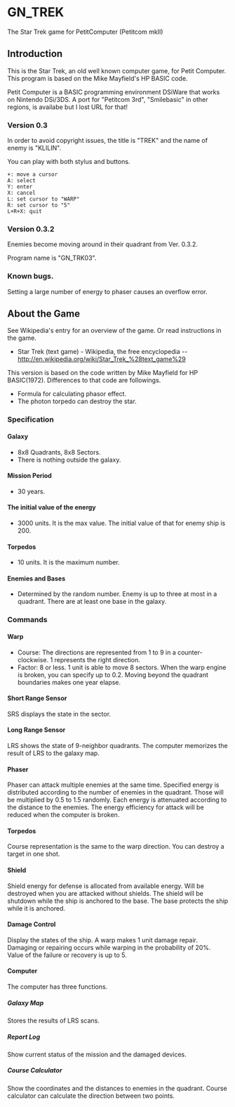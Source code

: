 # GN_TREK
The Star Trek game for PetitComputer (Petitcom mkII)

## Introduction

This is the Star Trek, an old well known computer game, for Petit Computer. This program is based on the Mike Mayfield's HP BASIC code.

Petit Computer is a BASIC programming environment DSiWare that works on Nintendo DSi/3DS.
A port for "Petitcom 3rd", "Smilebasic" in other regions, is availabe but I lost URL for that!

### Version 0.3
In order to avoid copyright issues, the title is "TREK" and the name of enemy is "KLILIN".

You can play with both stylus and buttons.

    +: move a cursor
    A: select
    Y: enter
    X: cancel
    L: set cursor to "WARP"
    R: set cursor to "5"
    L+R+X: quit

### Version 0.3.2
Enemies become moving around in their quadrant from Ver. 0.3.2. 

Program name is "GN_TRK03". 

### Known bugs.
Setting a large number of energy to phaser causes an overflow error.


## About the Game

See Wikipedia's entry for an overview of the game. Or read instructions in the game.

- Star Trek (text game) - Wikipedia, the free encyclopedia
-- http://en.wikipedia.org/wiki/Star_Trek_%28text_game%29

This version is based on the code written by Mike Mayfield for HP BASIC(1972). Differences to that code are followings.
- Formula for calculating phasor effect.
- The photon torpedo can destroy the star.

### Specification

#### Galaxy
- 8x8 Quadrants, 8x8 Sectors.
- There is nothing outside the galaxy.
#### Mission Period
- 30 years.
#### The initial value of the energy
- 3000 units. It is the max value. The initial value of that for enemy ship is 200.
#### Torpedos
- 10 units. It is the maximum number.
#### Enemies and Bases
- Determined by the random number. Enemy is up to three at most in a quadrant. There are at least one base in the galaxy.

### Commands

#### Warp
- Course: The directions are represented from 1 to 9 in a counter-clockwise. 1 represents the right direction.
- Factor: 8 or less. 1 unit is able to move 8 sectors. When the warp engine is broken, you can specify up to 0.2. 
Moving beyond the quadrant boundaries makes one year elapse.
#### Short Range Sensor
SRS displays the state in the sector.
#### Long Range Sensor
LRS shows the state of 9-neighbor quadrants.
The computer memorizes the result of LRS to the galaxy map.
#### Phaser
Phaser can attack multiple enemies at the same time.
Specified energy is distributed according to the number of enemies in the quadrant. Those will be multiplied by 0.5 to 1.5 randomly. Each energy is attenuated according to the distance to the enemies.
The energy efficiency for attack will be reduced when the computer is broken.
#### Torpedos
Course representation is the same to the warp direction.
You can destroy a target in one shot.
#### Shield
Shield energy for defense is allocated from available energy.
Will be destroyed when you are attacked without shields.
The shield will be shutdown while the ship is anchored to the base. The base protects the ship while it is anchored.
#### Damage Control
Display the states of the ship. A warp makes 1 unit damage repair.
Damaging or repairing occurs while warping in the probability of 20%. Value of the failure or recovery is up to 5.
#### Computer
The computer has three functions.
##### Galaxy Map
Stores the results of LRS scans.
##### Report Log
Show current status of the mission and the damaged devices.
##### Course Calculator
Show the coordinates and the distances to enemies in the quadrant.
Course calculator can calculate the direction between two points.
